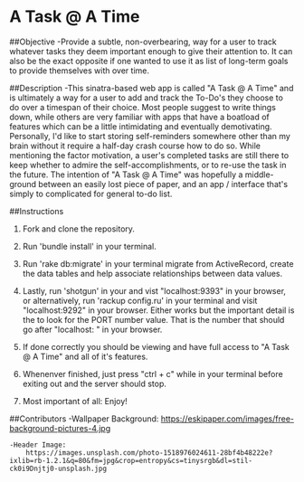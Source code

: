 # A Task @ A Time

##Objective
    -Provide a subtle, non-overbearing, way for a user to track whatever tasks they deem important enough to give their attention to. It can also be the exact opposite if one wanted to use it as list of long-term goals to provide themselves with over time.

##Description
    -This sinatra-based web app is called "A Task @ A Time" and is ultimately a way for a user to add and track the To-Do's they choose to do over a timespan of their choice. Most people suggest to write things down, while others are very familiar with apps that have a boatload of features which can be a little intimidating and eventually demotivating. Personally, I'd like to start storing self-reminders somewhere other than my brain without it require a half-day crash course how to do so. While mentioning the factor motivation, a user's completed tasks are still there to keep whether to admire the self-accomplishments, or to re-use the task in the future. The intention of "A Task @ A Time" was hopefully a middle-ground between an easily lost piece of paper, and an app / interface that's simply to complicated for general to-do list.

##Instructions

1. Fork and clone the repository.

2. Run 'bundle install' in your terminal.

3. Run 'rake db:migrate' in your terminal migrate from ActiveRecord, create the data   tables and help associate relationships between data values.

4. Lastly, run 'shotgun' in your and vist "localhost:9393" in your browser, or alternatively, run 'rackup config.ru' in your terminal and visit "localhost:9292" in your browser. Either works but the important detail is the to look for the PORT number value. That is the number that should go after "localhost: " in your browser.

5. If done correctly you should be viewing and have full access to "A Task @ A Time" and all of it's features. 

6. Whenenver finished, just press "ctrl + c" while in your terminal before exiting out and the server should stop. 

7. Most important of all: Enjoy!


##Contributors 
    -Wallpaper Background: 
        https://eskipaper.com/images/free-background-pictures-4.jpg

    -Header Image:
        https://images.unsplash.com/photo-1518976024611-28bf4b48222e?ixlib=rb-1.2.1&q=80&fm=jpg&crop=entropy&cs=tinysrgb&dl=stil-ck0i9Dnjtj0-unsplash.jpg